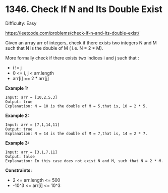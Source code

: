 # 1346. Check If N and Its Double Exist

Difficulty: Easy

https://leetcode.com/problems/check-if-n-and-its-double-exist/

Given an array arr of integers, check if there exists two integers N and M such that N is the double of M ( i.e. N = 2 * M).

More formally check if there exists two indices i and j such that :

* i != j
* 0 <= i, j < arr.length
* arr[i] == 2 * arr[j]

**Example 1:**
```
Input: arr = [10,2,5,3]
Output: true
Explanation: N = 10 is the double of M = 5,that is, 10 = 2 * 5.
```

**Example 2:**
```
Input: arr = [7,1,14,11]
Output: true
Explanation: N = 14 is the double of M = 7,that is, 14 = 2 * 7.
```

**Example 3:**
```
Input: arr = [3,1,7,11]
Output: false
Explanation: In this case does not exist N and M, such that N = 2 * M.
```

**Constraints:**

* 2 <= arr.length <= 500
* -10^3 <= arr[i] <= 10^3

